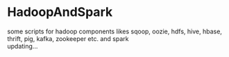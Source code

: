 # HadoopAndSpark
some scripts for hadoop components likes sqoop, oozie, hdfs, hive, hbase, thrift, pig, kafka, zookeeper etc. and spark  
updating...

